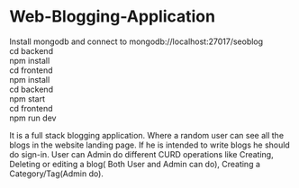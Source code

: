 # Web-Blogging-Application

Install mongodb and connect to mongodb://localhost:27017/seoblog <br/>
cd backend <br/>
npm install <br/>
cd frontend <br/>
npm install <br/>
cd backend  <br/>
npm start <br/>
cd frontend<br/>
npm run dev

It is a full stack blogging application. Where a random user can see all the blogs in the website landing page. If he is intended to write blogs he should do sign-in. User can Admin do different CURD operations like Creating, Deleting or editing a blog( Both User and Admin can do), Creating a Category/Tag(Admin do).
